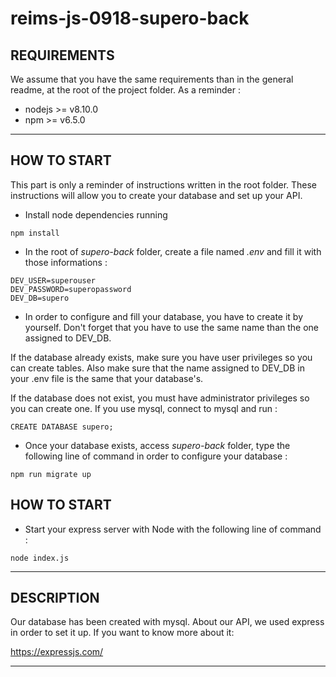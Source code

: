 # reims-js-0918-supero-back

## REQUIREMENTS

We assume that you have the same requirements than in the general readme, at the root of the project folder. As a reminder :
- nodejs >= v8.10.0
- npm >= v6.5.0

---

## HOW TO START

This part is only a reminder of instructions written in the root folder. These instructions will allow you to create your database and set up your API.

- Install node dependencies running

```
npm install
```

- In the root of _supero-back_ folder, create a file named _.env_ and fill it with those informations :

```
DEV_USER=superouser
DEV_PASSWORD=superopassword
DEV_DB=supero
```

- In order to configure and fill your database, you have to create it by yourself. Don't forget that you have to use the same name than the one assigned to DEV_DB.

If the database already exists, make sure you have user privileges so you can create tables. Also make sure that the name assigned to DEV_DB in your .env file is the same that your database's.

If the database does not exist, you must have administrator privileges so you can create one. If you use mysql, connect to mysql and run :

```
CREATE DATABASE supero;
```

- Once your database exists, access _supero-back_ folder, type the following line of command in order to configure your database :

```
npm run migrate up
```

## HOW TO START

- Start your express server with Node with the following line of command :

```
node index.js
```

---

## DESCRIPTION

Our database has been created with mysql. About our API, we used express in order to set it up. If you want to know more about it:

https://expressjs.com/

---
